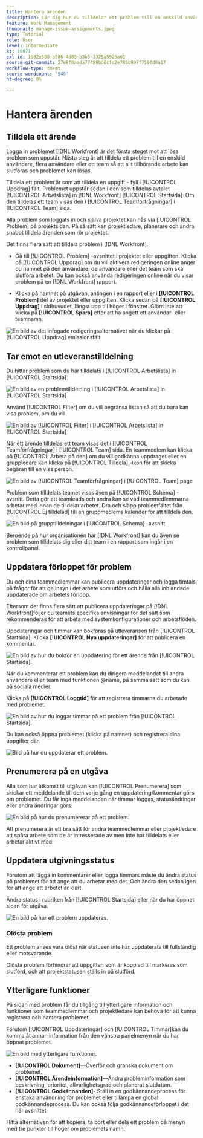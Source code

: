 ```yaml
---
title: Hantera ärenden
description: Lär dig hur du tilldelar ett problem till en enskild användare, flera användare eller ett team så att problemet kan lösas.
feature: Work Management
thumbnail: manage-issue-assignments.jpeg
type: Tutorial
role: User
level: Intermediate
kt: 10071
exl-id: 1d82e588-a986-4d83-b3b5-3325a5926a61
source-git-commit: 27e8f0aada77488bd6cfc2e786b997f759fd0a17
workflow-type: tm+mt
source-wordcount: '949'
ht-degree: 0%

---
```


# Hantera ärenden

## Tilldela ett ärende

Logga in problemet [!DNL Workfront] är det första steget mot att lösa problem som uppstår. Nästa steg är att tilldela ett problem till en enskild användare, flera användare eller ett team så att allt tillhörande arbete kan slutföras och problemet kan lösas.

Tilldela ett problem är som att tilldela en uppgift - fyll i [!UICONTROL Uppdrag] fält. Problemet uppstår sedan i den som tilldelas avtalet [!UICONTROL Arbetslista] in [!DNL Workfront] [!UICONTROL Startsida]. Om den tilldelas ett team visas den i [!UICONTROL Teamförfrågningar] i [!UICONTROL Team] sida.

Alla problem som loggats in och själva projektet kan nås via [!UICONTROL Problem] på projektsidan. På så sätt kan projektledare, planerare och andra snabbt tilldela ärenden som rör projektet.

Det finns flera sätt att tilldela problem i [!DNL Workfront].

* Gå till [!UICONTROL Problem] -avsnittet i projektet eller uppgiften. Klicka på [!UICONTROL Uppdrag] om du vill aktivera redigeringen online anger du namnet på den användare, de användare eller det team som ska slutföra arbetet.
Du kan också använda redigeringen online när du visar problem på en [!DNL Workfront] rapport.

* Klicka på namnet på utgåvan, antingen i en rapport eller i **[!UICONTROL Problem]** del av projektet eller uppgiften. Klicka sedan på **[!UICONTROL Uppdrag]** i sidhuvudet, längst upp till höger i fönstret. Glöm inte att klicka på **[!UICONTROL Spara]** efter att ha angett ett användar- eller teamnamn.

![En bild av det infogade redigeringsalternativet när du klickar på [!UICONTROL Uppdrag] emissionsfält](assets/04-issue-assign-issue-list-assignments-field.png)

<!--
Learn more graphic and documentation article links
Assign issues
Edit user assignments for multiple issues
-->

## Tar emot en utleveranstilldelning

Du hittar problem som du har tilldelats i [!UICONTROL Arbetslista] in [!UICONTROL Startsida].

![En bild av en problemtilldelning i [!UICONTROL Arbetslista] in [!UICONTROL Startsida]](assets/05-workfront-home-work-list.png)

Använd [!UICONTROL Filter] om du vill begränsa listan så att du bara kan visa problem, om du vill.

![En bild av [!UICONTROL Filter] i [!UICONTROL Arbetslista] in [!UICONTROL Startsida]](assets/06-workfront-home-issue-filter.png)

När ett ärende tilldelas ett team visas det i [!UICONTROL Teamförfrågningar] i [!UICONTROL Team] sida. En teammedlem kan klicka på [!UICONTROL Arbeta på den] om du vill godkänna uppdraget eller en gruppledare kan klicka på [!UICONTROL Tilldela] -ikon för att skicka begäran till en viss person.

![En bild av [!UICONTROL Teamförfrågningar] i [!UICONTROL Team] page](assets/07-team-page-work-on-it.png)

Problem som tilldelats teamet visas även på [!UICONTROL Schema] -avsnitt. Detta gör att teamleads och andra kan se vad teammedlemmarna arbetar med innan de tilldelar arbetet. Dra och släpp problemfältet från [!UICONTROL Ej tilldelad] till en gruppmedlems kalender för att tilldela den.

![En bild på grupptilldelningar i [!UICONTROL Schema] -avsnitt.](assets/08-issue-assignment-team-schedule.png)

Beroende på hur organisationen har [!DNL Workfront] kan du även se problem som tilldelats dig eller ditt team i en rapport som ingår i en kontrollpanel.

<!-- Learn more graphic and documentation article links

* Display items in the [!UICONTROL Work List] in the [!UICONTROL Home] area
* Manage work and team requests in the [!UICONTROL Home] area

-->

## Uppdatera förloppet för problem

Du och dina teammedlemmar kan publicera uppdateringar och logga timtals på frågor för att ge insyn i det arbete som utförs och hålla alla inblandade uppdaterade om arbetets förlopp.

Eftersom det finns flera sätt att publicera uppdateringar på [!DNL Workfront]följer du teamets specifika anvisningar för det sätt som rekommenderas för att arbeta med systemkonfigurationer och arbetsflöden.

Uppdateringar och timmar kan bokföras på utleveransen från [!UICONTROL Startsida]. Klicka **[!UICONTROL Nya uppdateringar]** för att publicera en kommentar.

![En bild av hur du bokför en uppdatering för ett ärende från [!UICONTROL Startsida].](assets/09-workfront-home-update.png)

När du kommenterar ett problem kan du dirigera meddelandet till andra användare eller team med funktionen @name, på samma sätt som du kan på sociala medier.

Klicka på **[!UICONTROL Loggtid]** för att registrera timmarna du arbetade med problemet.

![En bild av hur du loggar timmar på ett problem från [!UICONTROL Startsida].](assets/10-workfront-home-log-hours.png)

Du kan också öppna problemet (klicka på namnet) och registrera dina uppgifter där.

![Bild på hur du uppdaterar ett problem.](assets/11-update-on-landing-page.png)

## Prenumerera på en utgåva

Alla som har åtkomst till utgåvan kan [!UICONTROL Prenumerera] som skickar ett meddelande till dem varje gång en uppdatering/kommentar görs om problemet. Du får inga meddelanden när timmar loggas, statusändringar eller andra ändringar görs.

![En bild på hur du prenumererar på ett problem.](assets/12-subscribe-to-an-issue.png)

Att prenumerera är ett bra sätt för andra teammedlemmar eller projektledare att spåra arbete som de är intresserade av men inte har tilldelats eller arbetar aktivt med.

<!-- Learn more graphic and link to documentation article

* Update or edit a work item in the Home area

-->

## Uppdatera utgivningsstatus

Förutom att lägga in kommentarer eller logga timmars måste du ändra status på problemet för att ange att du arbetar med det. Och ändra den sedan igen för att ange att arbetet är klart.

Ändra status i rubriken från [!UICONTROL Startsida] eller när du har öppnat sidan för utgåva.

![En bild på hur ett problem uppdateras.](assets/13-update-issue-status.png)

### Olösta problem

Ett problem anses vara olöst när statusen inte har uppdaterats till fullständig eller motsvarande.

Olösta problem förhindrar att uppgiften som är kopplad till markeras som slutförd, och att projektstatusen ställs in på slutförd.

<!-- Learn more graphic and documentation article link

* Mark a work item as done in the Home area

-->

## Ytterligare funktioner

På sidan med problem får du tillgång till ytterligare information och funktioner som teammedlemmar och projektledare kan behöva för att kunna registrera och hantera problemet.

Förutom [!UICONTROL Uppdateringar] och [!UICONTROL Timmar]kan du komma åt annan information från den vänstra panelmenyn när du har öppnat problemet.

![En bild med ytterligare funktioner.](assets/14-issue-page-left-panel-menu.png)

* **[!UICONTROL Dokument]**—Överför och granska dokument om problemet.
* **[!UICONTROL Ärendeinformation]**—Ändra probleminformation som beskrivning, prioritet, allvarlighetsgrad och planerat slutdatum.
* **[!UICONTROL Godkännanden]**- Ställ in en godkännandeprocess för enstaka användning för problemet eller tillämpa en global godkännandeprocess. Du kan också följa godkännandeförloppet i det här avsnittet.

Hitta alternativen för att kopiera, ta bort eller dela ett problem på menyn med tre punkter till höger om problemets namn.

<!-- Learn more graphic and documentation article links

* Edit issues
* Copy issues
* Share an issue
* Move issues
* Grant access to an issue

-->
